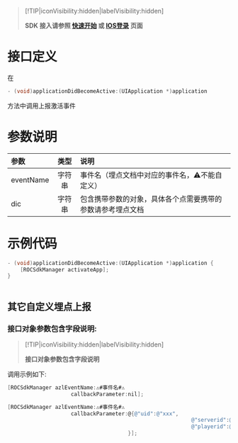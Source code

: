 
> [!TIP|iconVisibility:hidden|labelVisibility:hidden]
> 
> **SDK 接入请参照 [快速开始](/started/quickstart-ios.md) 或 [IOS登录](/core/login/access-ios.md) 页面**
>

# 接口定义

在
```objectivec
- (void)applicationDidBecomeActive:(UIApplication *)application

```
方法中调用上报激活事件

# 参数说明
| 参数      |  类型  | 说明   |
| :-------- | :----: | :------ |
| eventName | 字符串 | 事件名（埋点文档中对应的事件名，⚠️不能自定义） |
| dic  | 字符串 | 包含携带参数的对象，具体各个点需要携带的参数请参考埋点文档 |


# 示例代码
```objectivec
- (void)applicationDidBecomeActive:(UIApplication *)application {
    [ROCSdkManager activateApp];
}
	
```

## 其它自定义埋点上报
### 接口对象参数包含字段说明:

> [!TIP|iconVisibility:hidden|labelVisibility:hidden]
> 
> **接口对象参数包含字段说明**
>

调用示例如下:

```objectivec
[ROCSdkManager azlEventName:⚠️#事件名#⚠️ 
					callbackParameter:nil];

[ROCSdkManager azlEventName:⚠️#事件名#⚠️ 
					callbackParameter:@{@"uid":@"xxx", 
														  @"serverid":@"xxx", 
														  @"playerid":@"xxx",
                  					  }];
```



